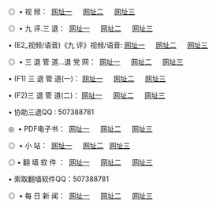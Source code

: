 <p>◎   • 视 频： 
<a href="http://s2133.slyip.net/tv/" target="_blank">网址一</a> 　 
<a href="http://32.bit.ddns.ms/tv/" target="_blank">网址二</a> 　 
<a href="http://16.scr.ns01.biz/" target="_blank">网址三</a></p>
<p>◎   • 九 评.三 退：  
<a href="http://s2133.slyip.net/t/" target="_blank">网址一</a> 　 
<a href="http://32.bit.ddns.ms/v/" target="_blank">网址二</a> 　 
<a href="http://16.scr.ns01.biz/tt/" target="_blank">网址三</a> 　</p>
<p>  • (E2_视频/语音)《九 评》视频/语音: 
<a href="http://s2133.slyip.net/v/" target="_blank">网址一</a> 　 
<a href="http://32.bit.ddns.ms/v/" target="_blank">网址二</a> 　 
<a href="http://16.scr.ns01.biz/v/" target="_blank">网址三</a></p>
<p>◎   • 三 退 管 道...退 党 网：  
<a href="http://s2133.slyip.net/go/8/" target="_blank">网址一</a> 　 
<a href="http://32.bit.ddns.ms/go/8/" target="_blank">网址二</a> 　 
<a href="http://16.scr.ns01.biz/go/8/" target="_blank">网址三</a></p>
<p>  • (F1) 三 退 管 道(一)： 
<a href="http://s2133.slyip.net/d/" target="_blank">网址一</a> 　 
<a href="http://32.bit.ddns.ms/d/" target="_blank">网址二</a> 　 
<a href="http://16.scr.ns01.biz/d/" target="_blank">网址三</a></p>
<p>  • (F2)三 退 管 道(二)： 
<a href="http://s2133.slyip.net/dd/" target="_blank">网址一</a> 　 
<a href="http://32.bit.ddns.ms/dd/" target="_blank">网址二</a> 　 
<a href="http://16.scr.ns01.biz/dd/" target="_blank">网址三</a></p>
<p>  • 协助三退QQ : 507388781</p>
<p>◎   • PDF电子书：  
<a href="http://s2133.slyip.net/p/" target="_blank">网址一</a> 　 
<a href="http://32.bit.ddns.ms/p/" target="_blank">网址二</a> 　 
<a href="http://16.scr.ns01.biz/p/" target="_blank">网址三</a></p>
<p>◎ </span>  •  小 站：  
<a href="http://s2133.slyip.net/" target="_blank">网址一</a> 　 
<a href="http://32.bit.ddns.ms/" target="_blank">网址二</a>   
<a href="http://16.scr.ns01.biz/" target="_blank">网址三</a></p>
<p>◎  • 翻 墙 软 件 ：  
<a href="http://s2133.slyip.net/f/" target="_blank">网址一</a> 　 
<a href="http://32.bit.ddns.ms/ff/" target="_blank">网址二</a> 　 
<a href="http://16.scr.ns01.biz/f/" target="_blank">网址三</a></p>
<p>  • 索取翻墙软件QQ：507388781</p>
<p>◎ </span>  • 每 日 新 闻：  
<a href="http://s2133.slyip.net/day/" target="_blank">网址一</a> 　 
<a href="http://32.bit.ddns.ms/day/" target="_blank">网址二</a> 　 
<a href="http://16.scr.ns01.biz/day/" target="_blank">网址三</a></p>
